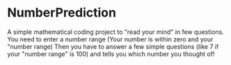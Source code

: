 # NumberPrediction
A simple mathematical coding project to "read your mind" in  few questions.
You need to enter a number range (Your number is within zero and your "number range)
Then you have to answer a few simple questions (like 7 if your "number range" is 100) and tells you which number you thought of!
